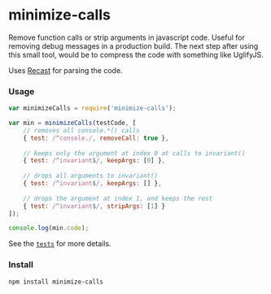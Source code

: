 minimize-calls
==============

Remove function calls or strip arguments in javascript code. Useful for removing debug messages in a production build.
The next step after using this small tool, would be to compress the code with something like UglifyJS.
 
Uses [Recast](https://github.com/benjamn/recast) for parsing the code.

### Usage
````js
var minimizeCalls = require('minimize-calls');

var min = minimizeCalls(testCode, [
	// removes all console.*() calls
	{ test: /^console./, removeCall: true },
	
	// keeps only the argument at index 0 at calls to invariant()
	{ test: /^invariant$/, keepArgs: [0] },
	
	// drops all arguments to invariant()
	{ test: /^invariant$/, keepArgs: [] },
	
	// drops the argument at index 1, and keeps the rest
	{ test: /^invariant$/, stripArgs: [1] }
]);

console.log(min.code);
````

See the [`tests`](tests/index.js) for more details.

### Install
`npm install minimize-calls`
